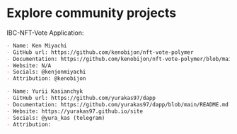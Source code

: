 # Explore community projects

IBC-NFT-Vote Application:

```markdown
- Name: Ken Miyachi
- GitHub url: https://github.com/kenobijon/nft-vote-polymer
- Documentation: https://github.com/kenobijon/nft-vote-polymer/blob/main/README.md
- Website: N/A
- Socials: @kenjonmiyachi
- Attribution: @kenobijon
```

```markdown
- Name: Yurii Kasianchyk
- GitHub url: https://github.com/yurakas97/dapp
- Documentation: https://github.com/yurakas97/dapp/blob/main/README.md
- Website: https://yurakas97.github.io/site
- Socials: @yura_kas (telegram)
- Attribution:
```
